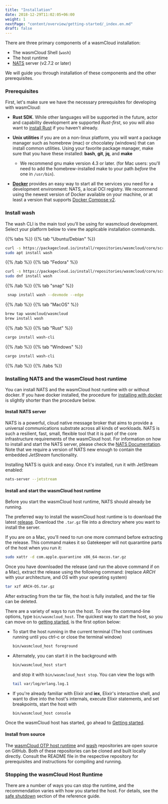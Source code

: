 ```yaml
---
title: "Installation"
date: 2018-12-29T11:02:05+06:00
weight: 1
nextPage: "content/overview/getting-started/_index.en.md"
draft: false
---
```


There are three primary components of a wasmCloud installation:

- The wasmCloud Shell (`wash`)
- The host runtime
- [NATS](https://nats.io) server (v2.7.2 or later)

We will guide you through installation of these components and the other prerequisites.

### Prerequisites

First, let's make sure we have the necessary prerequisites for developing with wasmCloud:

- **Rust SDK**. While other languages will be supported in the future, actor and capability development are supported _Rust-first_, so you will also want to [install Rust](https://www.rust-lang.org/tools/install) if you haven't already.

- **Unix utilities** if you are on a non-linux platform, you will want a package manager such as homebrew (mac) or chocolatey (windows) that can install common utilities. Using your favorite package manager, make sure that you have these installed: **bash**, **git**, **jq**, and **make**

  - We recommend gnu make version 4.3 or later. (for Mac users: you'll need to add the homebrew-installed make to your path _before_ the one in `/usr/bin`).

- [**Docker**](https://docs.docker.com/get-docker/) provides an easy way to start all the services you need for a development environment: NATS, a local OCI registry. We recommend using the newest version of Docker available on your machine, or at least a version that supports [Docker Compose v2](https://docs.docker.com/compose/cli-command/).

### Install wash

The wash CLI is the main tool you'll be using for wasmcloud development. Select your platform below to view the applicable installation commands.

{{% tabs %}}
{{% tab "Ubuntu/Debian" %}}

```bash
curl -s https://packagecloud.io/install/repositories/wasmcloud/core/script.deb.sh | sudo bash
sudo apt install wash
```

{{% /tab %}}
{{% tab "Fedora" %}}

```bash
curl -s https://packagecloud.io/install/repositories/wasmcloud/core/script.rpm.sh | sudo bash
sudo dnf install wash
```

{{% /tab %}}
{{% tab "snap" %}}

```bash
 snap install wash --devmode --edge
```

{{% /tab %}}
{{% tab "MacOS" %}}

```bash
brew tap wasmcloud/wasmcloud
brew install wash
```

{{% /tab %}}
{{% tab "Rust" %}}

```bash
cargo install wash-cli
```

{{% /tab %}}
{{% tab "Windows" %}}

```bash
cargo install wash-cli
```

{{% /tab %}}
{{% /tabs %}}

### Installing NATS and the wasmCloud host runtime

You can install NATS and the wasmCloud host runtime with or without docker. If you have docker installed, the procedure for [installing with docker](./install-with-docker/) is slightly shorter than the procedure below.

#### Install NATS server

NATS is a powerful, cloud native message broker that aims to provide a universal communications substrate across all kinds of workloads. NATS is such a resilient, fast, small, flexible tool that it is part of the core infrastructure requirements of the wasmCloud host. For information on how to install and start the NATS server, please check the [NATS Documentation](https://docs.nats.io/nats-server/installation). Note that we require a version of NATS new enough to contain the embedded _JetStream_ functionality.

Installing NATS is quick and easy. Once it's installed, run it with JetStream enabled:

```bash
nats-server --jetstream
```

#### Install and start the wasmCloud host runtime

Before you start the wasmCloud host runtime, NATS should already be running.

The preferred way to install the wasmCloud host runtime is to download the latest [release](https://github.com/wasmCloud/wasmcloud-otp/releases). Download the `.tar.gz` file into a directory where you want to install the server.

If you are on a Mac, you'll need to run one more command before extracting the release. This command makes it so Gatekeeper will not quarantine parts of the host when you run it:

```bash
sudo xattr -d com.apple.quarantine x86_64-macos.tar.gz
```

Once you have downloaded the release (and run the above command if on a Mac), extract the release using the following command: (replace _ARCH_ with your architecture, and _OS_ with your operating system)

```bash
tar xzf ARCH-OS.tar.gz
```

After extracting from the tar file, the host is fully installed, and the tar file can be deleted.

There are a variety of ways to run the host. To view the command-line options, type `bin/wasmcloud_host`. The quickest way to start the host, so you can move on to [getting started](/overview/getting-started/), is the first option below:

- To start the host running in the current terminal (The host continues running until you ctrl-c or close the terminal window)

  ```bash
  bin/wasmcloud_host foreground
  ```

- Alternately, you can start it in the background with

  ```bash
  bin/wasmcloud_host start
  ```

  and stop it with `bin/wasmcloud_host stop`. You can view the logs with

  ```bash
  tail var/log/erlang.log.1
  ```

- If you're already familiar with Elixir and **iex**, Elixir's interactive shell, and want to dive into the host's internals, execute Elixir statements, and set breakpoints, start the host with

  ```bash
  bin/wasmcloud_host console
  ```

Once the wasmCloud host has started, go ahead to [Getting started](/overview/getting-started/).

#### Install from source

The [wasmCloud OTP host runtime](https://github.com/wasmCloud/wasmcloud-otp) and [wash](https://github.com/wasmcloud/wash) repositories are open source on GitHub. Both of these repositories can be cloned and built locally directly. Consult the README file in the respective repository for prerequisites and instructions for compiling and running.

### Stopping the wasmCloud Host Runtime

There are a number of ways you can stop the runtime, and the recommendation varies with how you started the host. For details, see the [safe shutdown](/reference/host-runtime/safeshutdown) section of the reference guide.
